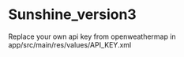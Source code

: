 # Sunshine_version3

Replace your own api key from openweathermap in app/src/main/res/values/API_KEY.xml
